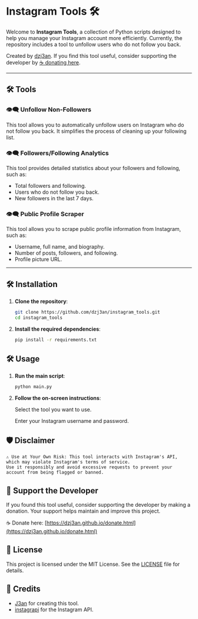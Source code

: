# Instagram Tools 🛠️

Welcome to **Instagram Tools**, a collection of Python scripts designed to help you manage your Instagram account more efficiently. Currently, the repository includes a tool to unfollow users who do not follow you back.

Created by [dzj3an](https://github.com/dzj3an). If you find this tool useful, consider supporting the developer by [☕️ donating here](https://dzj3an.github.io/donate.html).

---

## 🛠️ Tools

### 👁‍🗨 Unfollow Non-Followers

This tool allows you to automatically unfollow users on Instagram who do not follow you back. It simplifies the process of cleaning up your following list.

### 👁‍🗨 Followers/Following Analytics

This tool provides detailed statistics about your followers and following, such as:
- Total followers and following.
- Users who do not follow you back.
- New followers in the last 7 days.

### 👁‍🗨 Public Profile Scraper

This tool allows you to scrape public profile information from Instagram, such as:
- Username, full name, and biography.
- Number of posts, followers, and following.
- Profile picture URL.

---

## 🛠️ Installation

1. **Clone the repository**:
   ```bash
   git clone https://github.com/dzj3an/instagram_tools.git
   cd instagram_tools
   ```

2.  **Install the required dependencies**:
    ```bash
    pip install -r requirements.txt
    ```

## 🛠️ Usage

1. **Run the main script**:
   ```bash
   python main.py
   ```

2. **Follow the on-screen instructions**:

    Select the tool you want to use.

    Enter your Instagram username and password.

## 🛡️ Disclaimer

    ⚠️ Use at Your Own Risk: This tool interacts with Instagram's API, which may violate Instagram's terms of service. 
    Use it responsibly and avoid excessive requests to prevent your account from being flagged or banned.

## 💖 Support the Developer

If you found this tool useful, consider supporting the developer by making a donation. Your support helps maintain and improve this project.

☕️ Donate here: [https://dzj3an.github.io/donate.html](https://dzj3an.github.io/donate.html)

## 📝 License

This project is licensed under the MIT License. See the [LICENSE](LICENSE) file for details.

## 🙏 Credits

- [J3an](https://github.com/dzj3an) for creating this tool.
- [instagrapi](https://github.com/subzeroid/instagrapi) for the Instagram API.